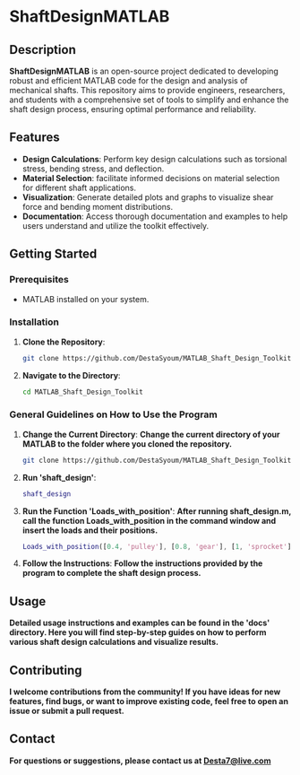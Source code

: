 # ShaftDesignMATLAB

## Description

**ShaftDesignMATLAB** is an open-source project dedicated to developing robust and efficient MATLAB code for the design and analysis of mechanical shafts. This repository aims to provide engineers, researchers, and students with a comprehensive set of tools to simplify and enhance the shaft design process, ensuring optimal performance and reliability.

## Features
- **Design Calculations**: Perform key design calculations such as torsional stress, bending stress, and deflection.
- **Material Selection**: facilitate informed decisions on material selection for different shaft applications.
- **Visualization**: Generate detailed plots and graphs to visualize shear force and bending moment  distributions.
- **Documentation**: Access thorough documentation and examples to help users understand and utilize the toolkit effectively.

## Getting Started

### Prerequisites

- MATLAB installed on your system.

### Installation

1. **Clone the Repository**:
   ```bash
   git clone https://github.com/DestaSyoum/MATLAB_Shaft_Design_Toolkit.git
2. **Navigate to the Directory**:
   ```bash
   cd MATLAB_Shaft_Design_Toolkit

### General Guidelines on How to Use the Program

1. **Change the Current Directory**:
     **Change the current directory of your MATLAB to the folder where you cloned the repository.**
   ```bash
   git clone https://github.com/DestaSyoum/MATLAB_Shaft_Design_Toolkit.git
2. **Run 'shaft_design'**:
   ```matlab
   shaft_design
3. **Run the Function 'Loads_with_position'**:
  **After running shaft_design.m, call the function Loads_with_position
 in the command window and insert the loads and their positions.**
     ```matlab
    Loads_with_position([0.4, 'pulley'], [0.8, 'gear'], [1, 'sprocket'], [1.3, 'pulley'])

4. **Follow the Instructions**:
      **Follow the instructions provided by the program to complete the shaft design process.**

## Usage
**Detailed usage instructions and examples can be found in the 'docs' directory. Here you will 
find step-by-step guides on how to perform various shaft design calculations and visualize results.**

## Contributing
**I welcome contributions from the community! If you have ideas for new features, find bugs, or want to
 improve existing code, feel free to open an issue or submit a pull request.**

## Contact
**For questions or suggestions, please contact us at Desta7@live.com**
